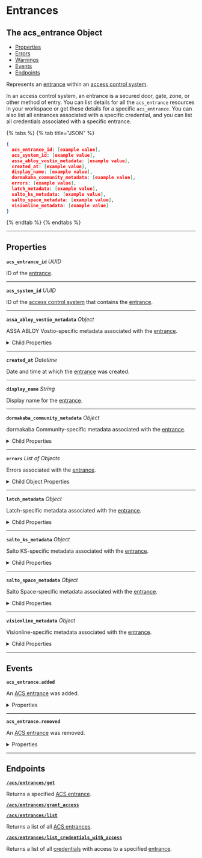 # Entrances

## The acs_entrance Object

- [Properties](./#properties)
- [Errors](./#errors)
- [Warnings](./#warnings)
- [Events](./#events)
- [Endpoints](./#endpoints)


Represents an [entrance](../../../capability-guides/access-systems/retrieving-entrance-details.md) within an [access control system](https://docs.seam.co/latest/capability-guides/access-systems).

In an access control system, an entrance is a secured door, gate, zone, or other method of entry. You can list details for all the `acs_entrance` resources in your workspace or get these details for a specific `acs_entrance`. You can also list all entrances associated with a specific credential, and you can list all credentials associated with a specific entrance.

{% tabs %}
{% tab title="JSON" %}
```json
{
  acs_entrance_id: [example value],
  acs_system_id: [example value],
  assa_abloy_vostio_metadata: [example value],
  created_at: [example value],
  display_name: [example value],
  dormakaba_community_metadata: [example value],
  errors: [example value],
  latch_metadata: [example value],
  salto_ks_metadata: [example value],
  salto_space_metadata: [example value],
  visionline_metadata: [example value]
}
```
{% endtab %}
{% endtabs %}

---
## Properties

**`acs_entrance_id`** *UUID*

ID of the [entrance](../../../capability-guides/access-systems/retrieving-entrance-details.md).




---

**`acs_system_id`** *UUID*

ID of the [access control system](https://docs.seam.co/latest/capability-guides/access-systems) that contains the [entrance](../../../capability-guides/access-systems/retrieving-entrance-details.md).




---

**`assa_abloy_vostio_metadata`** *Object*

ASSA ABLOY Vostio-specific metadata associated with the [entrance](../../../capability-guides/access-systems/retrieving-entrance-details.md).



<details>
  <summary>Child Properties</summary>
  - <strong><code>door_name</code></strong> <i>String</i>

  - <strong><code>door_number</code></strong> <i>Number</i>

  - <strong><code>door_type</code></strong> <i>Enum</i>
<details>
    <summary>Enum values:</summary>
    - <code>CommonDoor`</code>
    - <code>EntranceDoor`</code>
    - <code>GuestDoor`</code>
    - <code>Elevator`</code>
</details>

  - <strong><code>pms_id</code></strong> <i>String</i>

  - <strong><code>stand_open</code></strong> <i>Boolean</i>

</details>

---

**`created_at`** *Datetime*

Date and time at which the [entrance](../../../capability-guides/access-systems/retrieving-entrance-details.md) was created.




---

**`display_name`** *String*

Display name for the [entrance](../../../capability-guides/access-systems/retrieving-entrance-details.md).




---

**`dormakaba_community_metadata`** *Object*

dormakaba Community-specific metadata associated with the [entrance](../../../capability-guides/access-systems/retrieving-entrance-details.md).



<details>
  <summary>Child Properties</summary>
  - <strong><code>access_point_name</code></strong> <i>String</i>

</details>

---

**`errors`** *List* *of Objects*

Errors associated with the [entrance](../../../capability-guides/access-systems/retrieving-entrance-details.md).



<details>
  <summary>Child Object Properties</summary>
  <strong><code>error_code</code></strong> <i>String</i>
  
    Unique identifier of the type of error. Enables quick recognition and categorization of the issue.
  <strong><code>message</code></strong> <i>String</i>
  
    Detailed description of the error. Provides insights into the issue and potentially how to rectify it.
</details>

---

**`latch_metadata`** *Object*

Latch-specific metadata associated with the [entrance](../../../capability-guides/access-systems/retrieving-entrance-details.md).



<details>
  <summary>Child Properties</summary>
  - <strong><code>accessibility_type</code></strong> <i>String</i>

  - <strong><code>door_name</code></strong> <i>String</i>

  - <strong><code>door_type</code></strong> <i>String</i>

  - <strong><code>is_connected</code></strong> <i>Boolean</i>

</details>

---

**`salto_ks_metadata`** *Object*

Salto KS-specific metadata associated with the [entrance](../../../capability-guides/access-systems/retrieving-entrance-details.md).



<details>
  <summary>Child Properties</summary>
  - <strong><code>battery_level</code></strong> <i>String</i>

  - <strong><code>door_name</code></strong> <i>String</i>

  - <strong><code>intrusion_alarm</code></strong> <i>Boolean</i>

  - <strong><code>left_open_alarm</code></strong> <i>Boolean</i>

  - <strong><code>lock_type</code></strong> <i>String</i>

  - <strong><code>locked_state</code></strong> <i>String</i>

  - <strong><code>online</code></strong> <i>Boolean</i>

  - <strong><code>privacy_mode</code></strong> <i>Boolean</i>

</details>

---

**`salto_space_metadata`** *Object*

Salto Space-specific metadata associated with the [entrance](../../../capability-guides/access-systems/retrieving-entrance-details.md).



<details>
  <summary>Child Properties</summary>
  - <strong><code>door_description</code></strong> <i>String</i>

  - <strong><code>door_name</code></strong> <i>String</i>

  - <strong><code>ext_door_id</code></strong> <i>String</i>

</details>

---

**`visionline_metadata`** *Object*

Visionline-specific metadata associated with the [entrance](../../../capability-guides/access-systems/retrieving-entrance-details.md).



<details>
  <summary>Child Properties</summary>
  - <strong><code>door_category</code></strong> <i>Enum</i>
<details>
    <summary>Enum values:</summary>
    - <code>entrance`</code>
    - <code>guest`</code>
    - <code>elevator reader`</code>
    - <code>common`</code>
    - <code>common (PMS)`</code>
</details>

  - <strong><code>door_name</code></strong> <i>String</i>

  - <strong><code>profiles</code></strong> <i>List</i> <i>of Objects</i>

- <strong><code>visionline_door_profile_id</code></strong> <i>String</i>


- <strong><code>visionline_door_profile_type</code></strong> <i>Enum</i>
<details>
    <summary>Enum values:</summary>
    - <code>BLE`</code>
    - <code>commonDoor`</code>
    - <code>touch`</code>
</details>


</details>

---


## Events

**`acs_entrance.added`**

An [ACS entrance](https://docs.seam.co/latest/capability-guides/retrieving-entrance-details) was added.

<details>

<summary>Properties</summary>

- <strong><code>acs_entrance_id</code></strong> <i>UUID</i>


- <strong><code>acs_system_id</code></strong> <i>UUID</i>

  ID of the [ACS system](https://docs.seam.co/latest/capability-guides/access-systems).


- <strong><code>connected_account_id</code></strong> <i>UUID</i>

  ID of the [connected account](../../../core-concepts/connected-accounts/README.md).


- <strong><code>created_at</code></strong> <i>Datetime</i>

  Date and time at which the event was created.


- <strong><code>event_id</code></strong> <i>UUID</i>

  ID of the event.


- <strong><code>event_type</code></strong> <i>Enum</i>

  Value: `acs_entrance.added`


- <strong><code>occurred_at</code></strong> <i>Datetime</i>

  Date and time at which the event occurred.


- <strong><code>workspace_id</code></strong> <i>UUID</i>

  ID of the [workspace](../../../core-concepts/workspaces/README.md).

</details>

---

**`acs_entrance.removed`**

An [ACS entrance](https://docs.seam.co/latest/capability-guides/retrieving-entrance-details) was removed.

<details>

<summary>Properties</summary>

- <strong><code>acs_entrance_id</code></strong> <i>UUID</i>


- <strong><code>acs_system_id</code></strong> <i>UUID</i>

  ID of the [ACS system](https://docs.seam.co/latest/capability-guides/access-systems).


- <strong><code>connected_account_id</code></strong> <i>UUID</i>

  ID of the [connected account](../../../core-concepts/connected-accounts/README.md).


- <strong><code>created_at</code></strong> <i>Datetime</i>

  Date and time at which the event was created.


- <strong><code>event_id</code></strong> <i>UUID</i>

  ID of the event.


- <strong><code>event_type</code></strong> <i>Enum</i>

  Value: `acs_entrance.removed`


- <strong><code>occurred_at</code></strong> <i>Datetime</i>

  Date and time at which the event occurred.


- <strong><code>workspace_id</code></strong> <i>UUID</i>

  ID of the [workspace](../../../core-concepts/workspaces/README.md).

</details>

---

## Endpoints


[**`/acs/entrances/get`**](./get.md)

Returns a specified [ACS entrance](../../../capability-guides/access-systems/retrieving-entrance-details.md).


[**`/acs/entrances/grant_access`**](./grant_access.md)




[**`/acs/entrances/list`**](./list.md)

Returns a list of all [ACS entrances](../../../capability-guides/access-systems/retrieving-entrance-details.md).


[**`/acs/entrances/list_credentials_with_access`**](./list_credentials_with_access.md)

Returns a list of all [credentials](../../../capability-guides/access-systems/managing-credentials.md) with access to a specified [entrance](../../../capability-guides/access-systems/retrieving-entrance-details.md).


